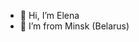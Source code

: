 - 👋 Hi, I’m Elena
- 👀 I’m from Minsk (Belarus)

<!---
el-mouse/el-mouse is a ✨ special ✨ repository because its `README.md` (this file) appears on your GitHub profile.
You can click the Preview link to take a look at your changes.
--->
